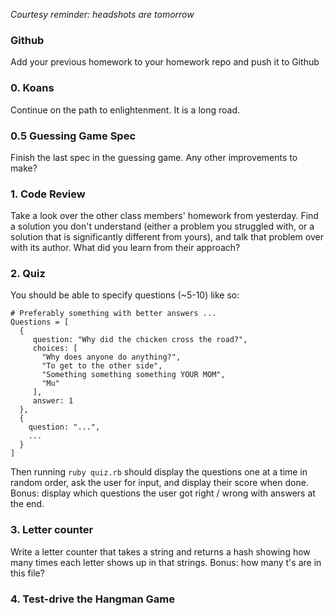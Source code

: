 _Courtesy reminder: headshots are tomorrow_

### Github

Add your previous homework to your homework repo and
push it to Github

### 0. Koans

Continue on the path to enlightenment. It is a long road.

### 0.5 Guessing Game Spec

Finish the last spec in the guessing game. Any other improvements to make?

### 1. Code Review

Take a look over the other class members' homework
from yesterday. Find a solution you don't understand
(either a problem you struggled with, or a solution
that is significantly different from yours), and talk
that problem over with its author. What did you learn
from their approach?

### 2. Quiz

You should be able to specify questions (~5-10) like so:

```
# Preferably something with better answers ...
Questions = [
  {
     question: "Why did the chicken cross the road?",
     choices: [
       "Why does anyone do anything?",
       "To get to the other side",
       "Something something something YOUR MOM",
       "Mu"
     ],
     answer: 1
  },
  {
    question: "...",
    ...
  }
]
```

Then running `ruby quiz.rb` should display the questions
one at a time in random order, ask the user for input,
and display their score when done. Bonus: display which
questions the user got right / wrong with answers at the
end.

### 3. Letter counter

Write a letter counter that takes a string and returns
a hash showing how many times each letter shows up in
that strings. Bonus: how many t's are in this file?

### 4. Test-drive the Hangman Game
